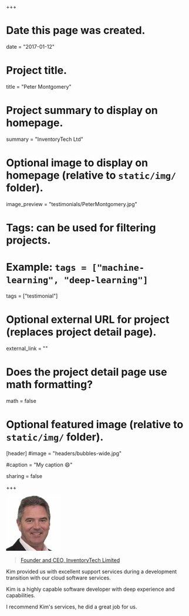 +++
# Date this page was created.
date = "2017-01-12"

# Project title.
title = "Peter Montgomery"

# Project summary to display on homepage.
summary = "InventoryTech Ltd"

# Optional image to display on homepage (relative to `static/img/` folder).
image_preview = "testimonials/PeterMontgomery.jpg"

# Tags: can be used for filtering projects.
# Example: `tags = ["machine-learning", "deep-learning"]`
tags = ["testimonial"]

# Optional external URL for project (replaces project detail page).
external_link = ""

# Does the project detail page use math formatting?
math = false

# Optional featured image (relative to `static/img/` folder).
[header]
#image = "headers/bubbles-wide.jpg"

#caption = "My caption :smile:"

sharing = false

+++

<img class="testimonial-img-bordered" src="/img/testimonials/PeterMontgomery.jpg">

> [Founder and CEO, InventoryTech Limited](/project/portfolio-inventorytech)

Kim provided us with excellent support services during a development transition with our cloud software services.

Kim is a highly capable software developer with deep experience and capabilities.

I recommend Kim's services, he did a great job for us.

